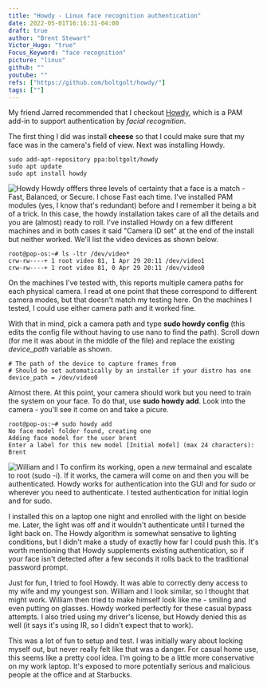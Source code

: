 ```yaml
---
title: "Howdy - Linux face recognition authentication"
date: 2022-05-01T16:16:31-04:00
draft: true
author: "Brent Stewart"
Victor_Hugo: "true"
Focus_Keyword: "face recognition"
picture: "linux"
github: ""
youtube: ""
refs: ["https://github.com/boltgolt/howdy/"]
tags: [""]
---
```


My friend Jarred recommended that I checkout [Howdy](https://github.com/boltgolt/howdy/), which is a PAM add-in to support authentication by _facial recognition_.

The first thing I did was install __cheese__ so that I could make sure that my face was in the camera's field of view.  Next was installing Howdy.

    sudo add-apt-repository ppa:boltgolt/howdy
    sudo apt update
    sudo apt install howdy
![Howdy](/howdy.png#floatsmallright)
Howdy offfers three levels of certainty that a face is a match - Fast, Balanced, or Secure.  I chose Fast each time.  I've installed PAM modules (yes, I know that's redundant) before and I remember it being a bit of a trick.  In this case, the howdy installation takes care of all the details and you are (almost) ready to roll.  I've installed Howdy on a few different machines and in both cases it said "Camera ID set" at the end of the install but neither worked.  We'll list the video devices as shown below.

    root@pop-os:~# ls -ltr /dev/video*
    crw-rw----+ 1 root video 81, 1 Apr 29 20:11 /dev/video1
    crw-rw----+ 1 root video 81, 0 Apr 29 20:11 /dev/video0

On the machines I've tested with, this reports multiple camera paths for each physical camera.  I read at one point that these correspond to different camera modes, but that doesn't match my testing here.  On the machines I tested, I could use either camera path and it worked fine.

With that in mind, pick a camera path and type __sudo howdy config__ (this edits the config file without having to use nano to find the path).  Scroll down (for me it was about in the middle of the file) and replace the existing _device_path_ variable as shown.

    # The path of the device to capture frames from
    # Should be set automatically by an installer if your distro has one
    device_path = /dev/video0


Almost there.  At this point, your camera should work but you need to train the system on your face.  To do that, use __sudo howdy add__.  Look into the camera - you'll see it come on and take a picure.  

    root@pop-os:~# sudo howdy add
    No face model folder found, creating one
    Adding face model for the user brent
    Enter a label for this new model [Initial model] (max 24 characters): Brent
![William and I](/Brent_and_William.jpg#floatsmallright)
To confirm its working, open a _new_ termainal and escalate to root (sudo -i).  If it works, the camera will come on and then you will be authenticated.  Howdy works for authentication into the GUI and for sudo or wherever you need to authenticate.  I tested authentication for initial login and for sudo.

I installed this on a laptop one night and enrolled with the light on beside me.  Later, the light was off and it wouldn't authenticate until I turned the light back on.  The Howdy algorithm is somewhat sensative to lighting conditions, but I didn't make a study of exactly how far I could push this.  It's worth mentioning that Howdy supplements existing authentication, so if your face isn't detected after a few seconds it rolls back to the traditional password prompt.

Just for fun, I tried to fool Howdy.  It was able to correctly deny access to my wife and my youngest son.  William and I look similar, so I thought that might work.  William then tried to make himself look like me - smiling and even putting on glasses.  Howdy worked perfectly for these casual bypass attempts.  I also tried using my driver's license, but Howdy denied this as well (it says it's using IR, so I didn't expect that to work).

This was a lot of fun to setup and test.  I was initially wary about locking myself out, but never really felt like that was a danger.  For casual home use, this seems like a pretty cool idea.  I'm going to be a little more conservative on my work laptop.  It's exposed to more potentially serious and malicious people at the office and at Starbucks.  